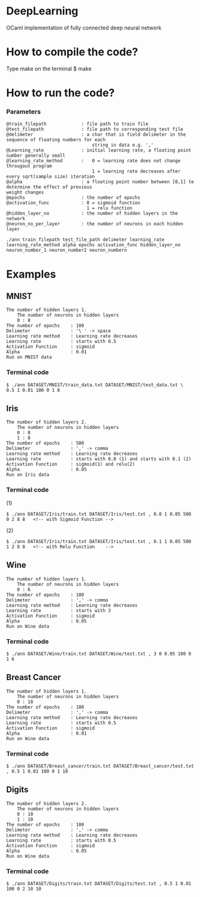# DeepLearning
OCaml implementation of fully connected deep neural network

# How to compile the code?
Type make on the terminal
$ make

# How to run the code?

### Parameters
```
@train_filepath				: file path to train file
@test_filepath				: file path to corresponding test file
@delimeter 					: a char that is field delimeter in the sequence of floating numbers for each 
								string in data e.g. ','
@Learning_rate 				: initial learning rate, a floating point number generally small
@learning_rate_method		:	0 = learning rate does not change througout program
								1 = learning rate decreases after every sqrt(sample size) iteration
@alpha						: a floating point number between [0,1] to determine the effect of previous 								weight changes
@epochs						: the number of epochs	
@activation_func			: 0 = sigmoid function
							  1	= relu function					
@hidden_layer_no 			: the number of hidden layers in the network
@neuron_no_per_layer		: the number of neurons in each hidden layer
```

```
./ann train_filepath test_file_path delimeter learning_rate learning_rate_method alpha epochs activation_func hidden_layer_no neuron_number_1 neuron_number2 neuron_numbern  
```

# Examples
## MNIST
	The number of hidden layers 1.
		The number of neurons in hidden layers 
		0 : 8
	The number of epochs	: 100
	Delimeter 				: '\ ' -> space
	Learning rate method 	: Learning rate decreases
	Learning rate 			: starts with 0.5
	Activation Function 	: sigmoid
	Alpha 					: 0.01
	Run on MNIST data

### Terminal code
```
$ ./ann DATASET/MNIST/train_data.txt DATASET/MNIST/test_data.txt \  0.5 1 0.01 100 0 1 8
```

## Iris
	The number of hidden layers 2.
		The number of neurons in hidden layers 
		0 : 8
		1 : 8
	The number of epochs	: 500
	Delimeter 				: ',' -> comma
	Learning rate method 	: Learning rate decreases
	Learning rate 			: starts with 0.8 (1) and starts with 0.1 (2) 
	Activation Function 	: sigmoid(1) and relu(2)
	Alpha 					: 0.05
	Run on Iris data

### Terminal code
(1)
```
$ ./ann DATASET/Iris/train.txt DATASET/Iris/test.txt , 0.8 1 0.05 500 0 2 8 8	<!-- with Sigmoid Function -->
```
(2)
```
$ ./ann DATASET/Iris/train.txt DATASET/Iris/test.txt , 0.1 1 0.05 500 1 2 8 8	<!-- with Relu Function    -->
```

## Wine
	The number of hidden layers 1.
		The number of neurons in hidden layers 
		0 : 6
	The number of epochs	: 100
	Delimeter 				: ',' -> comma
	Learning rate method 	: Learning rate decreases
	Learning rate 			: starts with 3 
	Activation Function 	: sigmoid
	Alpha 					: 0.05
	Run on Wine data

### Terminal code
```
$ ./ann DATASET/Wine/train.txt DATASET/Wine/test.txt , 3 0 0.05 100 0 1 6
```

## Breast Cancer
	The number of hidden layers 1.
		The number of neurons in hidden layers 
		0 : 10
	The number of epochs	: 100
	Delimeter 				: ',' -> comma
	Learning rate method 	: Learning rate decreases
	Learning rate 			: starts with 0.5 
	Activation Function 	: sigmoid
	Alpha 					: 0.01
	Run on Wine data

### Terminal code
```
$ ./ann DATASET/Breast_cancer/train.txt DATASET/Breast_cancer/test.txt , 0.5 1 0.01 100 0 1 10
```

## Digits
	The number of hidden layers 2.
		The number of neurons in hidden layers 
		0 : 10
		1 : 10
	The number of epochs	: 100
	Delimeter 				: ',' -> comma
	Learning rate method 	: Learning rate decreases
	Learning rate 			: starts with 0.5 
	Activation Function 	: sigmoid
	Alpha 					: 0.05
	Run on Wine data

### Terminal code
```
$ ./ann DATASET/Digits/train.txt DATASET/Digits/test.txt , 0.5 1 0.01 100 0 2 10 10
```

